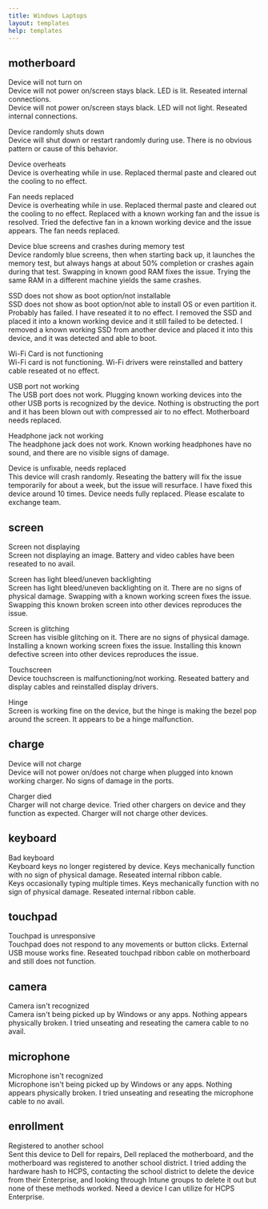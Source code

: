 ```yaml
---
title: Windows Laptops
layout: templates
help: templates
---
```


## motherboard

Device will not turn on  
Device will not power on/screen stays black. LED is lit. Reseated internal connections.  
Device will not power on/screen stays black. LED will not light. Reseated internal connections.

Device randomly shuts down  
Device will shut down or restart randomly during use. There is no obvious pattern or cause of this behavior.

Device overheats  
Device is overheating while in use. Replaced thermal paste and cleared out the cooling to no effect.

Fan needs replaced  
Device is overheating while in use. Replaced thermal paste and cleared out the cooling to no effect. Replaced with a known working fan and the issue is resolved. Tried the defective fan in a known working device and the issue appears. The fan needs replaced.

Device blue screens and crashes during memory test  
Device randomly blue screens, then when starting back up, it launches the memory test, but always hangs at about 50% completion or crashes again during that test. Swapping in known good RAM fixes the issue. Trying the same RAM in a different machine yields the same crashes.

SSD does not show as boot option/not installable  
SSD does not show as boot option/not able to install OS or even partition it. Probably has failed. I have reseated it to no effect. I removed the SSD and placed it into a known working device and it still failed to be detected. I removed a known working SSD from another device and placed it into this device, and it was detected and able to boot.

Wi-Fi Card is not functioning  
Wi-Fi card is not functioning. Wi-Fi drivers were reinstalled and battery cable reseated ot no effect.

USB port not working  
The USB port does not work. Plugging known working devices into the other USB ports is recognized by the device. Nothing is obstructing the port and it has been blown out with compressed air to no effect. Motherboard needs replaced.

Headphone jack not working  
The headphone jack does not work. Known working headphones have no sound, and there are no visible signs of damage.

Device is unfixable, needs replaced  
This device will crash randomly. Reseating the battery will fix the issue temporarily for about a week, but the issue will resurface. I have fixed this device around 10 times. Device needs fully replaced. Please escalate to exchange team.

## screen

Screen not displaying  
Screen not displaying an image. Battery and video cables have been reseated to no avail.

Screen has light bleed/uneven backlighting  
Screen has light bleed/uneven backlighting on it. There are no signs of physical damage. Swapping with a known working screen fixes the issue. Swapping this known broken screen into other devices reproduces the issue.

Screen is glitching  
Screen has visible glitching on it. There are no signs of physical damage. Installing a known working screen fixes the issue. Installing this known defective screen into other devices reproduces the issue.

Touchscreen  
Device touchscreen is malfunctioning/not working. Reseated battery and display cables and reinstalled display drivers.

Hinge  
Screen is working fine on the device, but the hinge is making the bezel pop around the screen. It appears to be a hinge malfunction.

## charge

Device will not charge  
Device will not power on/does not charge when plugged into known working charger. No signs of damage in the ports.

Charger died  
Charger will not charge device. Tried other chargers on device and they function as expected. Charger will not charge other devices.

## keyboard

Bad keyboard  
Keyboard keys no longer registered by device. Keys mechanically function with no sign of physical damage. Reseated internal ribbon cable.  
Keys occasionally typing multiple times. Keys mechanically function with no sign of physical damage. Reseated internal ribbon cable.

## touchpad

Touchpad is unresponsive  
Touchpad does not respond to any movements or button clicks. External USB mouse works fine. Reseated touchpad ribbon cable on motherboard and still does not function.

## camera

Camera isn't recognized  
Camera isn't being picked up by Windows or any apps. Nothing appears physically broken. I tried unseating and reseating the camera cable to no avail.

## microphone

Microphone isn't recognized  
Microphone isn't being picked up by Windows or any apps. Nothing appears physically broken. I tried unseating and reseating the microphone cable to no avail.

## enrollment

Registered to another school  
Sent this device to Dell for repairs, Dell replaced the motherboard, and the motherboard was registered to another school district. I tried adding the hardware hash to HCPS, contacting the school district to delete the device from their Enterprise, and looking through Intune groups to delete it out but none of these methods worked. Need a device I can utilize for HCPS Enterprise.  
